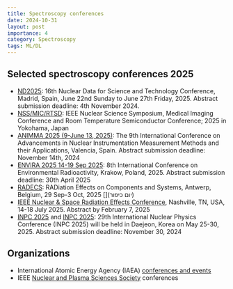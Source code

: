 ```yaml
---
title: Spectroscopy conferences
date: 2024-10-31
layout: post
importance: 4
category: Spectroscopy
tags: ML/DL
---
```


## Selected spectroscopy conferences 2025
* [ND2025](https://nd2025madrid.com/): 16th Nuclear Data for Science and Technology Conference, Madrid, Spain, June 22nd Sunday to June 27th Friday, 2025. Abstract submission deadline: 4th November 2024.
* [NSS/MIC/RTSD](https://ieee-npss.org/nss-mic-conference-links/): IEEE Nuclear Science Symposium, Medical Imaging Conference and Room Temperature Semiconductor Conference; 2025 in Yokohama, Japan
* [ANIMMA 2025 (9-June 13, 2025)](https://indico.utef.cvut.cz/event/40/): The 9th International Conference on
  Advancements in Nuclear Instrumentation Measurement Methods and their Applications, Valencia, Spain. Abstract submission deadline: November 14th, 2024
* [ENVIRA 2025 14-19 Sep 2025](https://indico.ifj.edu.pl/event/1258/overview): 8th International Conference on Environmental Radioactivity, Krakow, Poland, 2025. Abstract submission deadline: 30th April 2025 
* [RADECS](https://www.radecs2025.org/): RADiation Effects on Components and Systems, Antwerp, Belgium, 29 Sep-3 Oct, 2025 [](יום כיפור)
* [IEEE Nuclear & Space Radiation Effects Conference](https://www.nsrec.com/call-for-papers-2025/), Nashville, TN, USA, 14-18 July 2025. Abstract by February 7, 2025
* [INPC 2025](https://indico.ibs.re.kr/event/701/) and [INPC 2025](https://inpc2025.org/): 29th International Nuclear Physics Conference (INPC 2025) will be held in Daejeon, Korea on May 25-30, 2025. Abstract submission deadline: November 30, 2024

## Organizations
* International Atomic Energy Agency (IAEA) [conferences and events](https://www.iaea.org/events)
* IEEE [Nuclear and Plasma Sciences Society](https://ieee-npss.org/conferences/) conferences